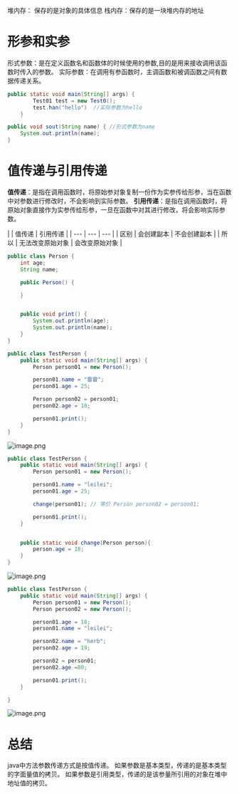 
堆内存： 保存的是对象的具体信息
栈内存：保存的是一块堆内存的地址

# 形参和实参

形式参数：是在定义函数名和函数体的时候使用的参数,目的是用来接收调用该函数时传入的参数。
实际参数：在调用有参函数时，主调函数和被调函数之间有数据传递关系。

```java
public static void main(String[] args) {
        Test01 test = new Test0();
    	test.han("hello")  //实际参数为hello
    }

public void sout(String name) { //形式参数为name
	System.out.println(name);
}
```
# 值传递与引用传递

**值传递**：是指在调用函数时，将原始参对象复制一份作为实参传给形参，当在函数中对参数进行修改时，不会影响到实际参数。
**引用传递**：是指在调用函数时，将原始对象直接作为实参传给形参，一旦在函数中对其进行修改，将会影响实际参数。

| 
 | 值传递 | 引用传递 |
| --- | --- | --- |
| 区别 | 会创建副本 | 不会创建副本 |
| 所以 | 无法改变原始对象 | 会改变原始对象 |

```java
public class Person {
    int age;
    String name;

    public Person() {

    }


    public void print() {
        System.out.println(age);
        System.out.println(name);
    }
}
```
```java
public class TestPerson {
    public static void main(String[] args) {
        Person person01 = new Person();

        person01.name = "雷雷";
        person01.age = 25;

        Person person02 = person01;
        person02.age = 18;

        person01.print();
    }
}
```

![image.png](../../../images/2023/1697248545967-6fae9555-db4b-4586-9e13-9b2962d5316e.png)

```java
public class TestPerson {
    public static void main(String[] args) {
        Person person01 = new Person();

        person01.name = "leilei";
        person01.age = 25;

        change(person01); // 等价 Person person02 = person01;

        person01.print();
    }


    public static void change(Person person){
        person.age = 18;
    }
}
```

![image.png](../../../images/2023/1694396458226-d5653caf-e718-41cc-87af-eb2056ddc874.png)

```java
public class TestPerson {
    public static void main(String[] args) {
        Person person01 = new Person();
        Person person02 = new Person();

        person01.age = 18;
        person01.name = "leilei";

        person02.name = "herb";
        person02.age = 19;

        person02 = person01;
        person02.age =80;

        person01.print();
    }

}

```
![image.png](../../../images/2023/1694396416479-1c3b3fff-3e36-4bec-848b-882e910cc787.png)
# 总结

java中方法参数传递方式是按值传递。
如果参数是基本类型，传递的是基本类型的字面量值的拷贝。
如果参数是引用类型，传递的是该参量所引用的对象在堆中地址值的拷贝。
